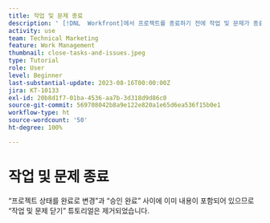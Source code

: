 ```yaml
---
title: 작업 및 문제 종료
description: ' [!DNL  Workfront]에서 프로젝트를 종료하기 전에 작업 및 문제가 종료되었는지 확인하는 방법을 알아봅니다.'
activity: use
team: Technical Marketing
feature: Work Management
thumbnail: close-tasks-and-issues.jpeg
type: Tutorial
role: User
level: Beginner
last-substantial-update: 2023-08-16T00:00:00Z
jira: KT-10133
exl-id: 20b8d1f7-01ba-4536-aa7b-3d318d9d86c0
source-git-commit: 569708042b8a9e122e820a1e65d6ea536f15b0e1
workflow-type: ht
source-wordcount: '50'
ht-degree: 100%

---
```


# 작업 및 문제 종료

“프로젝트 상태를 완료로 변경”과 “승인 완료” 사이에 이미 내용이 포함되어 있으므로 “작업 및 문제 닫기” 튜토리얼은 제거되었습니다.
